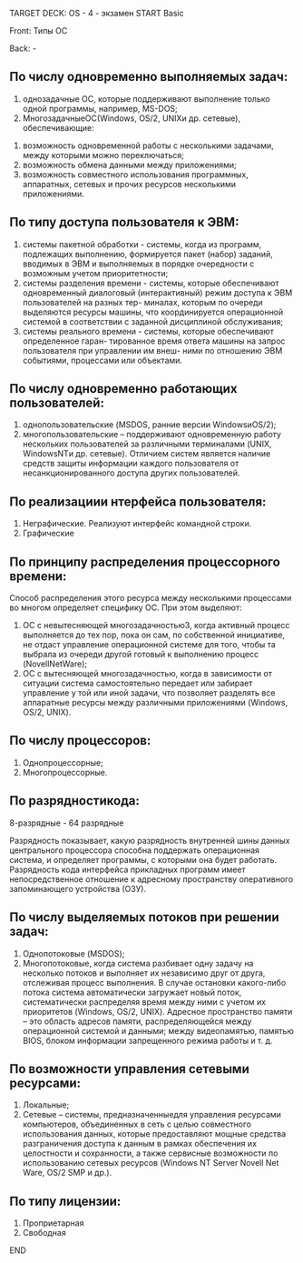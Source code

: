 TARGET DECK: OS - 4 - экзамен
START
Basic

Front: Типы ОС

Back: -
## По числу одновременно выполняемых задач: 
1. однозадачные ОС, которые поддерживают выполнение только одной программы, например, MS-DOS; 
2. МногозадачныеОС(Windows, OS/2, UNIXи др. сетевые), обеспечивающие:
 1) возможность одновременной работы с несколькими задачами, между которыми можно переключаться; 
 2) возможность обмена данными между приложениями; 
 3) возможность совместного использования программных, аппаратных, сетевых и прочих ресурсов несколькими приложениями. 
 
 ## По типу доступа пользователя к ЭВМ: 
 1. системы пакетной обработки - системы, когда из программ, подлежащих выполнению, формируется пакет (набор) заданий, вводимых в ЭВМ и выполняемых в порядке очередности с возможным учетом приоритетности; 
 2. системы разделения времени - системы, которые обеспечивают одновременный диалоговый (интерактивный) режим доступа к ЭВМ пользователей на разных тер- миналах, которым по очереди выделяются ресурсы машины, что координируется операционной системой в соответствии с заданной дисциплиной обслуживания; 
 3. системы реального времени - системы, которые обеспечивают определенное гаран- тированное время ответа машины на запрос пользователя при управлении им внеш- ними по отношению ЭВМ событиями, процессами или объектами. 
 
 ## По числу одновременно работающих пользователей: 
1. однопользовательские  (MSDOS, ранние версии WindowsиOS/2); 
2. многопользовательские – поддерживают одновременную работу  нескольких пользователей за различными терминалами (UNIX, WindowsNTи др. сетевые). Отличием  систем является наличие средств защиты информации каждого пользователя от несанкционированного доступа других пользователей. 
 
## По реализациии нтерфейса пользователя: 
1. Неграфические. Реализуют интерфейс командной строки. 
2. Графические 
 
## По принципу распределения процессорного времени: 
Способ распределения этого ресурса между несколькими процессами  во многом определяет специфику ОС. При этом выделяют: 
  
1. ОС с невытесняющей многозадачностью3, когда активный процесс выполняется до тех пор, пока он сам, по собственной инициативе, не отдаст управление операционной системе для того, чтобы та выбрала из очереди другой готовый к выполнению процесс (NovellNetWare); 
2. ОС с вытесняющей многозадачностью, когда в зависимости от ситуации система самостоятельно передает или забирает управление у той или иной задачи, что позволяет разделять все аппаратные ресурсы между различными приложениями (Windows, OS/2, UNIX). 

## По числу процессоров: 
1.  Однопроцессорные;
2.  Многопроцессорные. 

## По разрядностикода: 
8-разрядные - 64 разрядные

Разрядность показывает, какую разрядность внутренней шины данных центрального процессора способна поддержать операционная система, и определяет программы, с которыми она будет работать. Разрядность кода интерфейса прикладных программ имеет непосредственное отношение к адресному пространству оперативного запоминающего устройства (ОЗУ). 

## По числу выделяемых потоков при решении задач: 
1. Однопотоковые  (MSDOS); 
2. Многопотоковые, когда система разбивает одну задачу на несколько потоков и выполняет их независимо друг от друга, отслеживая процесс выполнения. В случае остановки какого-либо потока система автоматически загружает новый поток, систематически распределяя время между ними с учетом их приоритетов (Windows, OS/2, UNIX). Адресное пространство памяти – это область адресов памяти, распределяющейся между операционной системой и данными; между видеопамятью, памятью BIOS, блоком информации запрещенного режима работы и т. д.

## По возможности управления сетевыми ресурсами: 
1. Локальные;
2. Сетевые – системы, предназначенныедля управления ресурсами компьютеров, объединенных в сеть с целью совместного использования данных, которые предоставляют мощные средства разграничения доступа к данным в рамках обеспечения их целостности и сохранности, а также сервисные возможности по использованию сетевых ресурсов (Windows NT Server Novell Net Ware, OS/2 SMP и др.). 

## По типу лицензии: 
1. Проприетарная
2. Свободная
<!--ID: 1663720361405-->
END